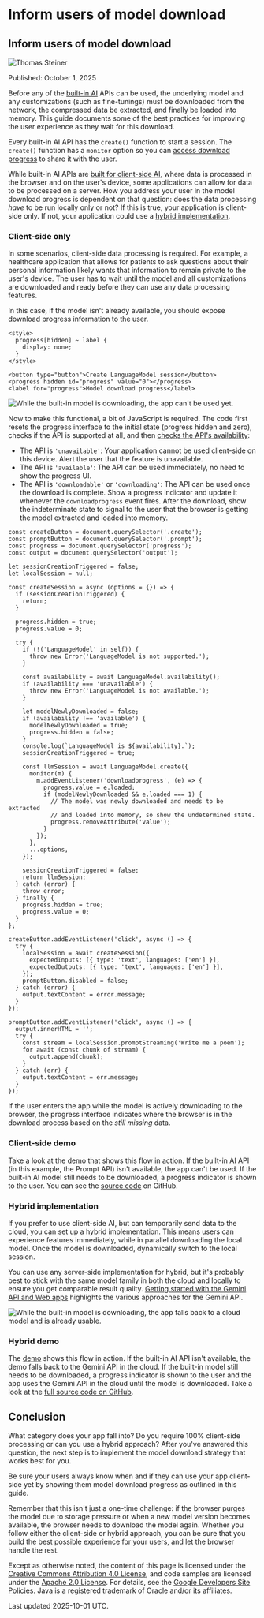 # Inform users of model download

## Inform users of model download

![Thomas Steiner](https://web.dev/images/authors/thomassteiner.jpg)

Published: October 1, 2025

Before any of the [built-in AI](/docs/ai/built-in) APIs can be used, the underlying model and any customizations (such as fine-tunings) must be downloaded from the network, the compressed data be extracted, and finally be loaded into memory. This guide documents some of the best practices for improving the user experience as they wait for this download.

Every built-in AI API has the `create()` function to start a session. The `create()` function has a `monitor` option so you can [access download progress](/docs/ai/prompt-api#model_download) to share it with the user.

While built-in AI APIs are [built for client-side AI](/docs/ai/client-side), where data is processed in the browser and on the user's device, some applications can allow for data to be processed on a server. How you address your user in the model download progress is dependent on that question: does the data processing _have_ to be run locally only or not? If this is true, your application is client-side only. If not, your application could use a [hybrid implementation](#hybrid_implementation).

### Client-side only

In some scenarios, client-side data processing is required. For example, a healthcare application that allows for patients to ask questions about their personal information likely wants that information to remain private to the user's device. The user has to wait until the model and all customizations are downloaded and ready before they can use any data processing features.

In this case, if the model isn't already available, you should expose download progress information to the user.

```
<style>
  progress[hidden] ~ label {
    display: none;
  }
</style>

<button type="button">Create LanguageModel session</button>
<progress hidden id="progress" value="0"></progress>
<label for="progress">Model download progress</label>
```

![While the built-in model is downloading, the app can't be used yet.](/static/docs/ai/inform-users-of-model-download/languagemodel-without-cloud-fallback.png)

Now to make this functional, a bit of JavaScript is required. The code first resets the progress interface to the initial state (progress hidden and zero), checks if the API is supported at all, and then [checks the API's availability](/docs/ai/get-started#model_download):

-   The API is `'unavailable'`: Your application cannot be used client-side on this device. Alert the user that the feature is unavailable.
-   The API is `'available'`: The API can be used immediately, no need to show the progress UI.
-   The API is `'downloadable'` or `'downloading'`: The API can be used once the download is complete. Show a progress indicator and update it whenever the `downloadprogress` event fires. After the download, show the indeterminate state to signal to the user that the browser is getting the model extracted and loaded into memory.

```
const createButton = document.querySelector('.create');
const promptButton = document.querySelector('.prompt');
const progress = document.querySelector('progress');
const output = document.querySelector('output');

let sessionCreationTriggered = false;
let localSession = null;

const createSession = async (options = {}) => {
  if (sessionCreationTriggered) {
    return;
  }

  progress.hidden = true;
  progress.value = 0;

  try {
    if (!('LanguageModel' in self)) {
      throw new Error('LanguageModel is not supported.');
    }

    const availability = await LanguageModel.availability();
    if (availability === 'unavailable') {
      throw new Error('LanguageModel is not available.');
    }

    let modelNewlyDownloaded = false;
    if (availability !== 'available') {
      modelNewlyDownloaded = true;
      progress.hidden = false;
    }
    console.log(`LanguageModel is ${availability}.`);
    sessionCreationTriggered = true;

    const llmSession = await LanguageModel.create({
      monitor(m) {
        m.addEventListener('downloadprogress', (e) => {
          progress.value = e.loaded;
          if (modelNewlyDownloaded && e.loaded === 1) {
            // The model was newly downloaded and needs to be extracted
            // and loaded into memory, so show the undetermined state.
            progress.removeAttribute('value');
          }
        });
      },
      ...options,
    });

    sessionCreationTriggered = false;
    return llmSession;
  } catch (error) {
    throw error;
  } finally {
    progress.hidden = true;
    progress.value = 0;
  }
};

createButton.addEventListener('click', async () => {
  try {
    localSession = await createSession({
      expectedInputs: [{ type: 'text', languages: ['en'] }],
      expectedOutputs: [{ type: 'text', languages: ['en'] }],
    });
    promptButton.disabled = false;
  } catch (error) {
    output.textContent = error.message;
  }
});

promptButton.addEventListener('click', async () => {
  output.innerHTML = '';
  try {
    const stream = localSession.promptStreaming('Write me a poem');
    for await (const chunk of stream) {
      output.append(chunk);
    }
  } catch (err) {
    output.textContent = err.message;
  }
});
```

If the user enters the app while the model is actively downloading to the browser, the progress interface indicates where the browser is in the download process based on the _still missing_ data.

### Client-side demo

Take a look at the [demo](https://googlechrome.github.io/samples/downloading-built-in-models/index.html) that shows this flow in action. If the built-in AI API (in this example, the Prompt API) isn't available, the app can't be used. If the built-in AI model still needs to be downloaded, a progress indicator is shown to the user. You can see the [source code](https://github.com/GoogleChrome/samples/tree/gh-pages/downloading-built-in-models) on GitHub.

### Hybrid implementation

If you prefer to use client-side AI, but can temporarily send data to the cloud, you can set up a hybrid implementation. This means users can experience features immediately, while in parallel downloading the local model. Once the model is downloaded, dynamically switch to the local session.

You can use any server-side implementation for hybrid, but it's probably best to stick with the same model family in both the cloud and locally to ensure you get comparable result quality. [Getting started with the Gemini API and Web apps](https://developers.google.com/learn/pathways/solution-ai-gemini-getting-started-web) highlights the various approaches for the Gemini API.

![While the built-in model is downloading, the app falls back to a cloud
model and is already usable.](/static/docs/ai/inform-users-of-model-download/languagemodel-with-cloud-fallback.png)

### Hybrid demo

The [demo](https://googlechrome.github.io/samples/downloading-built-in-models/gemini.html) shows this flow in action. If the built-in AI API isn't available, the demo falls back to the Gemini API in the cloud. If the built-in model still needs to be downloaded, a progress indicator is shown to the user and the app uses the Gemini API in the cloud until the model is downloaded. Take a look at the [full source code on GitHub](https://github.com/GoogleChrome/samples/tree/gh-pages/downloading-built-in-models).

## Conclusion

What category does your app fall into? Do you require 100% client-side processing or can you use a hybrid approach? After you've answered this question, the next step is to implement the model download strategy that works best for you.

Be sure your users always know when and if they can use your app client-side yet by showing them model download progress as outlined in this guide.

Remember that this isn't just a one-time challenge: if the browser purges the model due to storage pressure or when a new model version becomes available, the browser needs to download the model again. Whether you follow either the client-side or hybrid approach, you can be sure that you build the best possible experience for your users, and let the browser handle the rest.

Except as otherwise noted, the content of this page is licensed under the [Creative Commons Attribution 4.0 License](https://creativecommons.org/licenses/by/4.0/), and code samples are licensed under the [Apache 2.0 License](https://www.apache.org/licenses/LICENSE-2.0). For details, see the [Google Developers Site Policies](https://developers.google.com/site-policies). Java is a registered trademark of Oracle and/or its affiliates.

Last updated 2025-10-01 UTC.